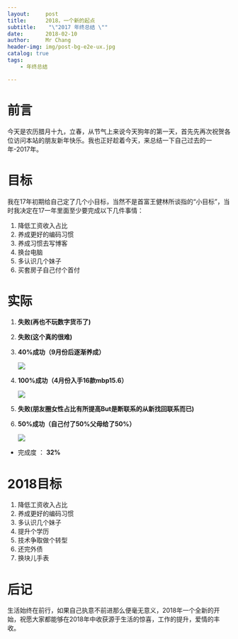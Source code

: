 ```yaml
---
layout:     post
title:     	2018，一个新的起点
subtitle:    "\"2017 年终总结 \""
date:       2018-02-10
author:     Mr Chang
header-img: img/post-bg-e2e-ux.jpg
catalog: true
tags:
    - 年终总结

---
```



# 前言

今天是农历腊月十九，立春，从节气上来说今天狗年的第一天，首先先再次祝贺各位访问本站的朋友新年快乐。我也正好趁着今天，来总结一下自己过去的一年-2017年。

# 目标

我在17年初期给自己定了几个小目标，当然不是首富王健林所谈指的“小目标”，当时我决定在17一年里面至少要完成以下几件事情：

 1. 降低工资收入占比
 2. 养成更好的编码习惯
 3. 养成习惯去写博客
 4. 换台电脑
 5. 多认识几个妹子
 6. 买套房子自己付个首付

 
# 实际

1. **失败(再也不玩数字货币了)**

2. **失败(这个真的很难)**

3. **40%成功（9月份后逐渐养成）**

    ![](http://cdn-blog.jetbrains.org.cn/18-2-4/27444808.jpg)
    
4. **100%成功（4月份入手16款mbp15.6）**

    ![](http://cdn-blog.jetbrains.org.cn/18-2-4/83580732.jpg)
    
5. **失败(朋友圈女性占比有所提高But是断联系的从新找回联系而已)**

6. **50%成功（自己付了50%父母给了50%）**

    ![](http://cdn-blog.jetbrains.org.cn/18-2-4/31935352.jpg)

* 完成度 ： **32%**

# 2018目标

1. 降低工资收入占比
2. 养成更好的编码习惯
3. 多认识几个妹子
4. 提升个学历
5. 技术争取做个转型
6. 还完外债
7. 换块儿手表

# 后记

生活始终在前行，如果自己执意不前进那么便毫无意义，2018年一个全新的开始，祝愿大家都能够在2018年中收获源于生活的惊喜，工作的提升，爱情的丰收。